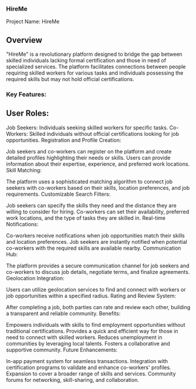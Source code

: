 ### HireMe
Project Name: HireMe

## Overview
"HireMe" is a revolutionary platform designed to bridge the gap between skilled individuals lacking formal certification and those in need of specialized services. The platform facilitates connections between people requiring skilled workers for various tasks and individuals possessing the required skills but may not hold official certifications.

### Key Features:

## User Roles:

Job Seekers: Individuals seeking skilled workers for specific tasks.
Co-Workers: Skilled individuals without official certifications looking for job opportunities.
Registration and Profile Creation:

Job seekers and co-workers can register on the platform and create detailed profiles highlighting their needs or skills.
Users can provide information about their expertise, experience, and preferred work locations.
Skill Matching:

The platform uses a sophisticated matching algorithm to connect job seekers with co-workers based on their skills, location preferences, and job requirements.
Customizable Search Filters:

Job seekers can specify the skills they need and the distance they are willing to consider for hiring.
Co-workers can set their availability, preferred work locations, and the type of tasks they are skilled in.
Real-time Notifications:

Co-workers receive notifications when job opportunities match their skills and location preferences.
Job seekers are instantly notified when potential co-workers with the required skills are available nearby.
Communication Hub:

The platform provides a secure communication channel for job seekers and co-workers to discuss job details, negotiate terms, and finalize agreements.
Geolocation Integration:

Users can utilize geolocation services to find and connect with workers or job opportunities within a specified radius.
Rating and Review System:

After completing a job, both parties can rate and review each other, building a transparent and reliable community.
Benefits:

Empowers individuals with skills to find employment opportunities without traditional certifications.
Provides a quick and efficient way for those in need to connect with skilled workers.
Reduces unemployment in communities by leveraging local talents.
Fosters a collaborative and supportive community.
Future Enhancements:

In-app payment system for seamless transactions.
Integration with certification programs to validate and enhance co-workers' profiles.
Expansion to cover a broader range of skills and services.
Community forums for networking, skill-sharing, and collaboration.
